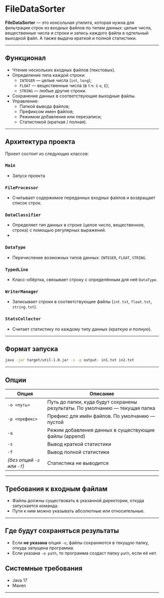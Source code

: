 
# FileDataSorter

**FileDataSorter** — это консольная утилита, которая нужна для фильтрации строк из входных файлов по типам данных: целые числа, вещественные числа и строки и запись каждого файла в одтельный выходной файл. А также выдача краткой и полной статистики.

---

## Функционал

- Чтение нескольких входных файлов (текстовых).
- Определение типа каждой строки:
  - `INTEGER` — целые числа (`int`, `long`);
  - `FLOAT` — вещественные числа (в т.ч. с `e`, `E`);
  - `STRING` — любые другие строки.
- Сохранение данных в соответствующие выходные файлы.
- Управление:
  - Папкой вывода файлов;
  - Префиксом имен файлов;
  - Режимом добавления или перезаписи;
  - Статистикой (краткая / полная).
---

## Архитектура проекта

Проект состоит из следующих классов:

### `Main`
- Запуск проекта

###  `FileProcessor`
- Считывает содержимое переданных входных файлов и возвращает список строк.

###  `DataClassifier`
- Определяет тип данных в строке (целое число, вещественное, строка) с помощью регулярных выражений.
- 
###  `DataType`
- Перечисление возможных типов данных: `INTEGER`, `FLOAT`, `STRING`.
  
###  `TypedLine`
- Класс-обёртка, связывает строку с определённым для неё `DataType`.
 ### `WriterManager`
 - Записывает строки в соответствующие файлы (`int.txt`, `float.txt`, `string.txt`).
### `StatsCollector`
- Считает статистику по каждому типу данных (краткую и полную).

---


## Формат запуска

```bash
java -jar target/util-1.0.jar -s -p output- in1.txt in2.txt
```
---

## Опции

| Опция  | Описание |
|--------|----------|
| `-o <путь>` | Путь до папки, куда будут сохранены результаты. По умолчанию — текущая папка |
| `-p <префикс>` | Префикс для имён файлов. По умолчанию — пустой |
| `-a` | Режим добавления данных в существующие файлы (append) |
| `-s` | Вывод краткой статистики |
| `-f` | Вывод полной статистики |
| *(без опций `-s` или `-f`)* | Статистика не выводится |

---
## Требования к входным файлам

- Файлы должны существовать в указанной директории, откуда запускается команда.
- Пути к ним можно указывать абсолютные или относительные.

---

## Где будут сохраняться результаты

- Если **не указана** опция `-o`, файлы сохраняются в текущую папку, откуда запущена программа.  
- Если указана `-o path`, то программа создаст папку `path`, если её нет.

## Системные требования

- Java 17
- Maven
  
---

